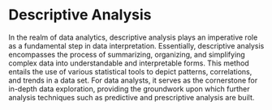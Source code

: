 # Descriptive Analysis

In the realm of data analytics, descriptive analysis plays an imperative role as a fundamental step in data interpretation. Essentially, descriptive analysis encompasses the process of summarizing, organizing, and simplifying complex data into understandable and interpretable forms. This method entails the use of various statistical tools to depict patterns, correlations, and trends in a data set. For data analysts, it serves as the cornerstone for in-depth data exploration, providing the groundwork upon which further analysis techniques such as predictive and prescriptive analysis are built.